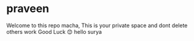 # praveen
Welcome to this repo macha,
This is your private space and dont delete others work 
Good Luck 😊
hello surya
